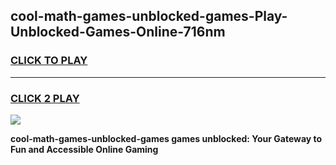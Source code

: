 
## cool-math-games-unblocked-games-Play-Unblocked-Games-Online-716nm
<h3>
<a href="https://premium76.site?title=cool-math-games-unblocked-games&ref=25A">CLICK TO PLAY</a></h3>
<hr>

<h3>
<a href="https://premium76.site?title=cool-math-games-unblocked-games&ref=25A">CLICK 2 PLAY</a>
  
</h3>

<a href="https://premium76.site?title=cool-math-games-unblocked-games&ref=25A"><img src="https://clearcache.store/games.png"></a>


**cool-math-games-unblocked-games games unblocked: Your Gateway to Fun and Accessible Online Gaming**

